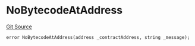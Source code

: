 # NoBytecodeAtAddress
[Git Source](https://github.com/thrackle-io/tron/blob/02db7a0f302d98149458dfe5cd5a62ffb6f478a7/src/client/token/handler/diamond/HandlerDiamondLib.sol)


```solidity
error NoBytecodeAtAddress(address _contractAddress, string _message);
```

